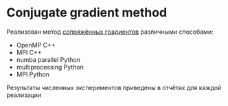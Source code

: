 # Сonjugate gradient method

Реализован метод [сопряжённых градиентов](https://ru.wikipedia.org/wiki/Метод_сопряжённых_градиентов) различными способами:
- OpenMP C++
- MPI C++
- numba parallel Python
- multiprocessing Python
- MPI Python

Результаты численных экспериментов приведены в отчётах для каждой реализации

[](https://github.com/DrEternity/Conjugate_gradient_method/blob/main/grad.gif)

